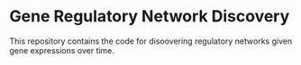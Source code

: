# Gene Regulatory Network Discovery
This repository contains the code for disoovering regulatory networks given gene expressions over time. 
